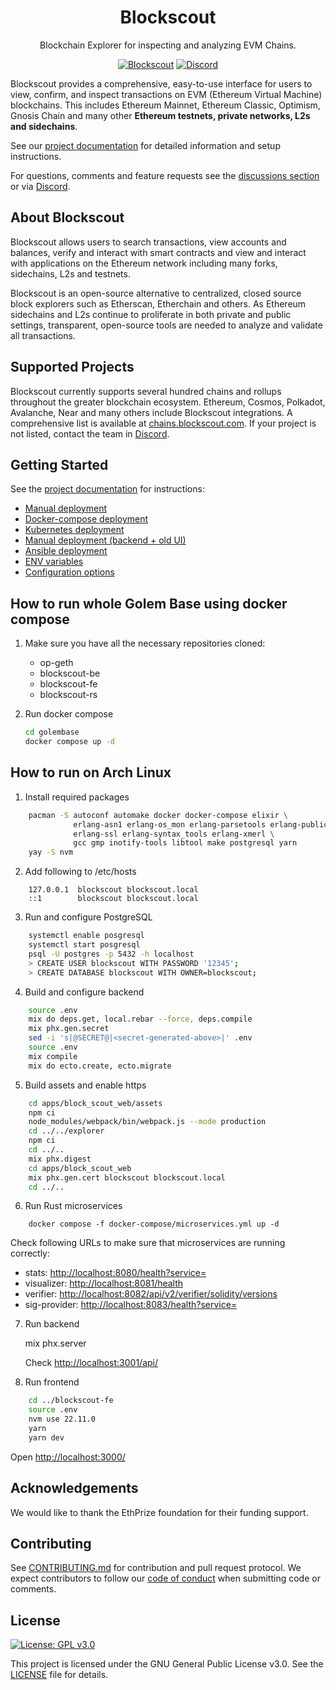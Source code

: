 <h1 align="center">Blockscout</h1>
<p align="center">Blockchain Explorer for inspecting and analyzing EVM Chains.</p>
<div align="center">

[![Blockscout](https://github.com/blockscout/blockscout/actions/workflows/config.yml/badge.svg)](https://github.com/blockscout/blockscout/actions)
[![Discord](https://dcbadge.vercel.app/api/server/blockscout?style=flat)](https://discord.gg/blockscout)

</div>


Blockscout provides a comprehensive, easy-to-use interface for users to view, confirm, and inspect transactions on EVM (Ethereum Virtual Machine) blockchains. This includes Ethereum Mainnet, Ethereum Classic, Optimism, Gnosis Chain and many other **Ethereum testnets, private networks, L2s and sidechains**.

See our [project documentation](https://docs.blockscout.com/) for detailed information and setup instructions.

For questions, comments and feature requests see the [discussions section](https://github.com/blockscout/blockscout/discussions) or via [Discord](https://discord.com/invite/blockscout).

## About Blockscout

Blockscout allows users to search transactions, view accounts and balances, verify and interact with smart contracts and view and interact with applications on the Ethereum network including many forks, sidechains, L2s and testnets.

Blockscout is an open-source alternative to centralized, closed source block explorers such as Etherscan, Etherchain and others.  As Ethereum sidechains and L2s continue to proliferate in both private and public settings, transparent, open-source tools are needed to analyze and validate all transactions.

## Supported Projects

Blockscout currently supports several hundred chains and rollups throughout the greater blockchain ecosystem. Ethereum, Cosmos, Polkadot, Avalanche, Near and many others include Blockscout integrations. A comprehensive list is available at [chains.blockscout.com](https://chains.blockscout.com). If your project is not listed, contact the team in [Discord](https://discord.com/invite/blockscout).

## Getting Started

See the [project documentation](https://docs.blockscout.com/) for instructions:

- [Manual deployment](https://docs.blockscout.com/for-developers/deployment/manual-deployment-guide)
- [Docker-compose deployment](https://docs.blockscout.com/for-developers/deployment/docker-compose-deployment)
- [Kubernetes deployment](https://docs.blockscout.com/for-developers/deployment/kubernetes-deployment)
- [Manual deployment (backend + old UI)](https://docs.blockscout.com/for-developers/deployment/manual-old-ui)
- [Ansible deployment](https://docs.blockscout.com/for-developers/ansible-deployment)
- [ENV variables](https://docs.blockscout.com/setup/env-variables)
- [Configuration options](https://docs.blockscout.com/for-developers/configuration-options)

## How to run whole Golem Base using docker compose

1. Make sure you have all the necessary repositories cloned:

   - op-geth
   - blockscout-be
   - blockscout-fe
   - blockscout-rs

2. Run docker compose

   ```bash
   cd golembase
   docker compose up -d
   ```

## How to run on Arch Linux

1. Install required packages
```bash
    pacman -S autoconf automake docker docker-compose elixir \
              erlang-asn1 erlang-os_mon erlang-parsetools erlang-public_key \
              erlang-ssl erlang-syntax_tools erlang-xmerl \
              gcc gmp inotify-tools libtool make postgresql yarn
    yay -S nvm
```
2. Add following to /etc/hosts
```
    127.0.0.1  blockscout blockscout.local
    ::1        blockscout blockscout.local
```
3. Run and configure PostgreSQL
```bash
    systemctl enable posgresql
    systemctl start posgresql
    psql -U postgres -p 5432 -h localhost
    > CREATE USER blockscout WITH PASSWORD '12345';
    > CREATE DATABASE blockscout WITH OWNER=blockscout;
```
4. Build and configure backend
```bash
    source .env
    mix do deps.get, local.rebar --force, deps.compile
    mix phx.gen.secret
    sed -i 's|@SECRET@|<secret-generated-above>|' .env
    source .env
    mix compile
    mix do ecto.create, ecto.migrate
```
5. Build assets and enable https
```bash
    cd apps/block_scout_web/assets
    npm ci
    node_modules/webpack/bin/webpack.js --mode production
    cd ../../explorer
    npm ci
    cd ../..
    mix phx.digest
    cd apps/block_scout_web
    mix phx.gen.cert blockscout blockscout.local
    cd ../..
```
6. Run Rust microservices
```
    docker compose -f docker-compose/microservices.yml up -d
```
   Check following URLs to make sure that microservices are running correctly:

   - stats: <http://localhost:8080/health?service=>
   - visualizer: <http://localhost:8081/health>
   - verifier: <http://localhost:8082/api/v2/verifier/solidity/versions>
   - sig-provider: <http://localhost:8083/health?service=>

7. Run backend

    mix phx.server

   Check <http://localhost:3001/api/>

8. Run frontend
```bash
    cd ../blockscout-fe
    source .env
    nvm use 22.11.0
    yarn
    yarn dev
```
   Open <http://localhost:3000/>

## Acknowledgements

We would like to thank the EthPrize foundation for their funding support.

## Contributing

See [CONTRIBUTING.md](CONTRIBUTING.md) for contribution and pull request protocol. We expect contributors to follow our [code of conduct](CODE_OF_CONDUCT.md) when submitting code or comments.

## License

[![License: GPL v3.0](https://img.shields.io/badge/License-GPL%20v3-blue.svg)](https://www.gnu.org/licenses/gpl-3.0)

This project is licensed under the GNU General Public License v3.0. See the [LICENSE](LICENSE) file for details.
